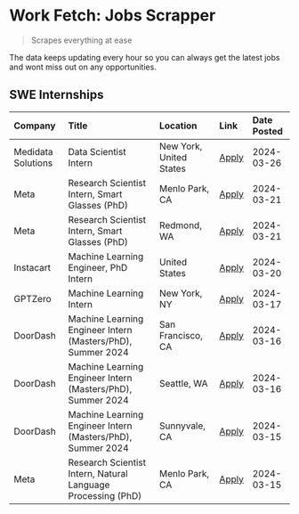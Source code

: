 # Work Fetch: Jobs Scrapper
> Scrapes everything at ease

The data keeps updating every hour so you can always get the latest jobs and wont miss out on any opportunities.

## SWE Internships
<!--START_SECTION:workfetch-->
| Company            | Title                                                        | Location                | Link                                                                                                                                                                                                                                                                   | Date Posted   |
|:-------------------|:-------------------------------------------------------------|:------------------------|:-----------------------------------------------------------------------------------------------------------------------------------------------------------------------------------------------------------------------------------------------------------------------|:--------------|
| Medidata Solutions | Data Scientist Intern                                        | New York, United States | [Apply](https://www.linkedin.com/jobs/view/data-scientist-intern-at-medidata-solutions-3810253704?refId=gAJHL1sK1KuIKFRaCNFMQQ%3D%3D&trackingId=XCD4equ7Xld6ZDLmv%2B7Cpg%3D%3D&position=11&pageNum=0&trk=public_jobs_jserp-result_search-card)                         | 2024-03-26    |
| Meta               | Research Scientist Intern, Smart Glasses (PhD)               | Menlo Park, CA          | [Apply](https://www.linkedin.com/jobs/view/research-scientist-intern-smart-glasses-phd-at-meta-3811308332?refId=gAJHL1sK1KuIKFRaCNFMQQ%3D%3D&trackingId=5jQC9cbUApXlL2eznH7liA%3D%3D&position=9&pageNum=0&trk=public_jobs_jserp-result_search-card)                    | 2024-03-21    |
| Meta               | Research Scientist Intern, Smart Glasses (PhD)               | Redmond, WA             | [Apply](https://www.linkedin.com/jobs/view/research-scientist-intern-smart-glasses-phd-at-meta-3811304794?refId=gAJHL1sK1KuIKFRaCNFMQQ%3D%3D&trackingId=s6Hh0kO8RtoAqBmcqdX31Q%3D%3D&position=13&pageNum=0&trk=public_jobs_jserp-result_search-card)                   | 2024-03-21    |
| Instacart          | Machine Learning Engineer, PhD Intern                        | United States           | [Apply](https://www.linkedin.com/jobs/view/machine-learning-engineer-phd-intern-at-instacart-3815634369?refId=gAJHL1sK1KuIKFRaCNFMQQ%3D%3D&trackingId=ai7TWDASgLyJ2Kx81SsdEg%3D%3D&position=5&pageNum=0&trk=public_jobs_jserp-result_search-card)                      | 2024-03-20    |
| GPTZero            | Machine Learning Intern                                      | New York, NY            | [Apply](https://www.linkedin.com/jobs/view/machine-learning-intern-at-gptzero-3860723963?refId=gAJHL1sK1KuIKFRaCNFMQQ%3D%3D&trackingId=qWv1x4WeM9lQWBAQH8WPEA%3D%3D&position=10&pageNum=0&trk=public_jobs_jserp-result_search-card)                                    | 2024-03-17    |
| DoorDash           | Machine Learning Engineer Intern (Masters/PhD), Summer 2024  | San Francisco, CA       | [Apply](https://www.linkedin.com/jobs/view/machine-learning-engineer-intern-masters-phd-summer-2024-at-doordash-3736457737?refId=gAJHL1sK1KuIKFRaCNFMQQ%3D%3D&trackingId=lLDPeo3vTwZdTWLhkKcAow%3D%3D&position=3&pageNum=0&trk=public_jobs_jserp-result_search-card)   | 2024-03-16    |
| DoorDash           | Machine Learning Engineer Intern (Masters/PhD), Summer 2024  | Seattle, WA             | [Apply](https://www.linkedin.com/jobs/view/machine-learning-engineer-intern-masters-phd-summer-2024-at-doordash-3736455966?refId=gAJHL1sK1KuIKFRaCNFMQQ%3D%3D&trackingId=2nMtqsgIqbXGrFeOa0GmCw%3D%3D&position=4&pageNum=0&trk=public_jobs_jserp-result_search-card)   | 2024-03-16    |
| DoorDash           | Machine Learning Engineer Intern (Masters/PhD), Summer 2024  | Sunnyvale, CA           | [Apply](https://www.linkedin.com/jobs/view/machine-learning-engineer-intern-masters-phd-summer-2024-at-doordash-3736454973?refId=gAJHL1sK1KuIKFRaCNFMQQ%3D%3D&trackingId=W9laYH1harewyGfXv%2FA17Q%3D%3D&position=2&pageNum=0&trk=public_jobs_jserp-result_search-card) | 2024-03-15    |
| Meta               | Research Scientist Intern, Natural Language Processing (PhD) | Menlo Park, CA          | [Apply](https://www.linkedin.com/jobs/view/research-scientist-intern-natural-language-processing-phd-at-meta-3858718375?refId=gAJHL1sK1KuIKFRaCNFMQQ%3D%3D&trackingId=Khr%2BRBbr6Ehjyw4gemlk7A%3D%3D&position=12&pageNum=0&trk=public_jobs_jserp-result_search-card)   | 2024-03-15    |
<!--END_SECTION:workfetch-->
